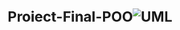 # Proiect-Final-POO![UML](https://user-images.githubusercontent.com/114979323/199533869-ed38f20b-1648-49e9-acf4-426ebc5584ef.jpg)

